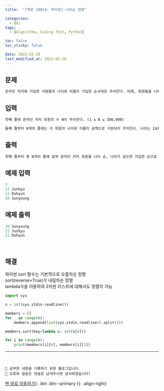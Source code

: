 ```yaml
---
title:  "[백준 10814: 파이썬] 나이순 정렬" 

categories:
  - BOJ
tags:
  - [Algorithm, Coding Test, Python]

toc: false
toc_sticky: false

date: 2022-03-20
last_modified_at: 2022-03-20
---
```


## 문제

```html
온라인 저지에 가입한 사람들의 나이와 이름이 가입한 순서대로 주어진다. 이때, 회원들을 나이가 증가하는 순으로, 나이가 같으면 먼저 가입한 사람이 앞에 오는 순서로 정렬하는 프로그램을 작성하시오.
```


## 입력  
```html
첫째 줄에 온라인 저지 회원의 수 N이 주어진다. (1 ≤ N ≤ 100,000)

둘째 줄부터 N개의 줄에는 각 회원의 나이와 이름이 공백으로 구분되어 주어진다. 나이는 1보다 크거나 같으며, 200보다 작거나 같은 정수이고, 이름은 알파벳 대소문자로 이루어져 있고, 길이가 100보다 작거나 같은 문자열이다. 입력은 가입한 순서로 주어진다.
```

## 출력 
```html 
첫째 줄부터 총 N개의 줄에 걸쳐 온라인 저지 회원을 나이 순, 나이가 같으면 가입한 순으로 한 줄에 한 명씩 나이와 이름을 공백으로 구분해 출력한다.
```

## 예제 입력
```python
3
21 Junkyu
21 Dohyun
20 Sunyoung
```

## 예제 출력
```python
20 Sunyoung
21 Junkyu
21 Dohyun
```

<br>

## 해결

파이썬 sort 함수는 기본적으로 오름차순 정렬  
sort(reverse=True)가 내림차순 정렬  
lambda식을 이용하여 2차원 리스트에 대해서도 정렬이 가능  


```python
import sys

n = int(sys.stdin.readline())

members = []
for _ in range(n):
    members.append(list(sys.stdin.readline().split()))

members.sort(key=lambda x: int(x[0]))

for i in range(n):
    print(members[i][0], members[i][1])
```


***
<br>

    💾 공부한 내용을 기록하기 위한 블로그입니다.
    📄 오류와 질문은 댓글로 남겨주시면 감사하겠습니다!

[맨 위로 이동하기](#){: .btn .btn--primary }{: .align-right}